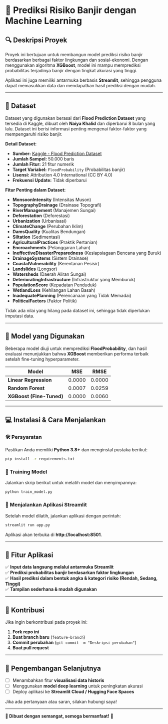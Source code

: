 # 🌊 Prediksi Risiko Banjir dengan Machine Learning

## 🔍 Deskripsi Proyek
Proyek ini bertujuan untuk membangun model prediksi risiko banjir berdasarkan berbagai faktor lingkungan dan sosial-ekonomi. Dengan menggunakan algoritma **XGBoost**, model ini mampu memprediksi probabilitas terjadinya banjir dengan tingkat akurasi yang tinggi.

Aplikasi ini juga memiliki antarmuka berbasis **Streamlit**, sehingga pengguna dapat memasukkan data dan mendapatkan hasil prediksi dengan mudah.

---
## 📃 Dataset
Dataset yang digunakan berasal dari **Flood Prediction Dataset** yang tersedia di Kaggle, dibuat oleh **Naiya Khalid** dan diperbarui 8 bulan yang lalu. Dataset ini berisi informasi penting mengenai faktor-faktor yang mempengaruhi risiko banjir.

**Detail Dataset:**
- **Sumber:** [Kaggle - Flood Prediction Dataset](https://www.kaggle.com/datasets)
- **Jumlah Sampel:** 50.000 baris
- **Jumlah Fitur:** 21 fitur numerik
- **Target Variabel:** `FloodProbability` (Probabilitas banjir)
- **Lisensi:** Attribution 4.0 International (CC BY 4.0)
- **Frekuensi Update:** Tidak diperbarui

**Fitur Penting dalam Dataset:**
- **MonsoonIntensity** (Intensitas Muson)
- **TopographyDrainage** (Drainase Topografi)
- **RiverManagement** (Manajemen Sungai)
- **Deforestation** (Deforestasi)
- **Urbanization** (Urbanisasi)
- **ClimateChange** (Perubahan Iklim)
- **DamsQuality** (Kualitas Bendungan)
- **Siltation** (Sedimentasi)
- **AgriculturalPractices** (Praktik Pertanian)
- **Encroachments** (Pelanggaran Lahan)
- **IneffectiveDisasterPreparedness** (Kesiapsiagaan Bencana yang Buruk)
- **DrainageSystems** (Sistem Drainase)
- **CoastalVulnerability** (Kerentanan Pesisir)
- **Landslides** (Longsor)
- **Watersheds** (Daerah Aliran Sungai)
- **DeterioratingInfrastructure** (Infrastruktur yang Memburuk)
- **PopulationScore** (Kepadatan Penduduk)
- **WetlandLoss** (Kehilangan Lahan Basah)
- **InadequatePlanning** (Perencanaan yang Tidak Memadai)
- **PoliticalFactors** (Faktor Politik)

Tidak ada nilai yang hilang pada dataset ini, sehingga tidak diperlukan imputasi data.

---
## 🎯 Model yang Digunakan
Beberapa model diuji untuk memprediksi **FloodProbability**, dan hasil evaluasi menunjukkan bahwa **XGBoost** memberikan performa terbaik setelah fine-tuning hyperparameter.

| Model                     | MSE    | RMSE   |
|---------------------------|--------|--------|
| **Linear Regression**     | 0.0000 | 0.0000 |
| **Random Forest**         | 0.0007 | 0.0259 |
| **XGBoost (Fine-Tuned)**  | 0.0000 | 0.0060 |

---
## 💻 Instalasi & Cara Menjalankan
### 🛠️ Persyaratan
Pastikan Anda memiliki **Python 3.8+** dan menginstal pustaka berikut:
```sh
pip install -r requirements.txt
```

### 🔄 Training Model
Jalankan skrip berikut untuk melatih model dan menyimpannya:
```sh
python train_model.py
```

### 🏢 Menjalankan Aplikasi Streamlit
Setelah model dilatih, jalankan aplikasi dengan perintah:
```sh
streamlit run app.py
```
Aplikasi akan terbuka di **http://localhost:8501**.

---
## 🌟 Fitur Aplikasi
✅ **Input data langsung melalui antarmuka Streamlit**  
✅ **Prediksi probabilitas banjir berdasarkan faktor lingkungan**  
✅ **Hasil prediksi dalam bentuk angka & kategori risiko (Rendah, Sedang, Tinggi)**  
✅ **Tampilan sederhana & mudah digunakan**  

---
## 💎 Kontribusi
Jika ingin berkontribusi pada proyek ini:
1. **Fork repo ini**
2. **Buat branch baru** (`feature-branch`)
3. **Commit perubahan** (`git commit -m "Deskripsi perubahan"`)
4. **Buat pull request**

---
## 🚀 Pengembangan Selanjutnya
- [ ] Menambahkan fitur **visualisasi data historis**
- [ ] Menggunakan **model deep learning** untuk peningkatan akurasi
- [ ] Deploy aplikasi ke **Streamlit Cloud / Hugging Face Spaces**

Jika ada pertanyaan atau saran, silakan hubungi saya!

---
**💪 Dibuat dengan semangat, semoga bermanfaat!** 🚀



